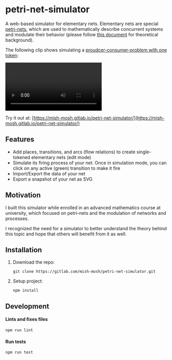 # petri-net-simulator
A web-based simulator for elementary nets.
Elementary nets are special [petri-nets](https://en.wikipedia.org/wiki/Petri_net), which are used to mathematically describe concurrent systems and modulate their behavior (please follow [this document](./docs/intro-en.md) for theoretical background).

The following clip shows simulating a [proudcer-consumer-problem with one token](http://petrinet.org/#ProducerConsumer):

![](./docs/assets/EN-producer-consumer.mp4)

Try it out at: [https://mish-mosh.gitlab.io/petri-net-simulator/](https://mish-mosh.gitlab.io/petri-net-simulator/)

## Features
- Add places, transitions, and arcs (flow relations) to create single-tokened elementary nets (edit mode)
- Simulate its firing process of your net. Once in simulation mode, you can click on any active (green) transition to make it fire
- Import/Export the data of your net
- Export a snapshot of your net as SVG

## Motivation
I built this simulator while enrolled in an advanced mathematics course at university, which focused on petri-nets and the modulation of networks and processes.

I recognized the need for a simulator to better understand the theory behind this topic and hope that others will benefit from it as well.

## Installation
1. Download the repo:
   ```
   git clone https://gitlab.com/mish-mosh/petri-net-simulator.git
   ```
2. Setup project:
   ```
   npm install
   ```

## Development
#### Lints and fixes files
```
npm run lint
```

#### Run tests
```
npm run test
```
